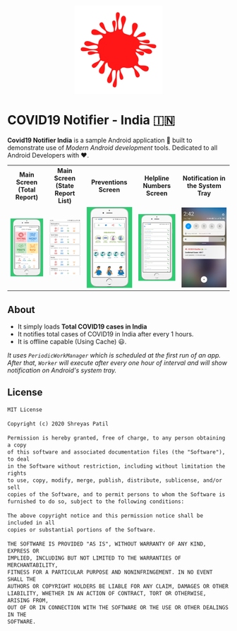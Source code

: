 <p align="center">
  <img src="art/icon.png" height="200"/>
</p>

# COVID19 Notifier - India 🇮🇳

 
**Covid19 Notifier India** is a sample Android application 📱 built to demonstrate use of *Modern Android development* tools. Dedicated to all Android Developers with ❤️. 



<table style="width:100%">
  <tr>
    <th>Main Screen (Total Report)</th>
    <th>Main Screen (State Report List)</th>
    <th>Preventions Screen</th>
    <th>Helpline Numbers Screen</th>
    <th>Notification in the System Tray</th>
  </tr>
  <tr>
    <td><img src="art/screenshot_2.png"/></td>
    <td><img src="art/states.jpg"/></td> 
      <td><img src="art/screenshot_3.png"/></td> 
    <td><img src="art/screenshot_4.png"/></td>
    <td><img src="art/notification.jpg"/></td>
  </tr>
</table>

## About
- It simply loads **Total COVID19 cases in India**  
- It notifies total cases of COVID19 in India after every 1 hours.
- It is offline capable (Using Cache) 😃.

*It uses `PeriodicWorkManager` which is scheduled at the first run of an app. After that, `Worker` will execute after every one hour of interval and will show notification on Android's system tray.*

 
## License
```
MIT License

Copyright (c) 2020 Shreyas Patil

Permission is hereby granted, free of charge, to any person obtaining a copy
of this software and associated documentation files (the "Software"), to deal
in the Software without restriction, including without limitation the rights
to use, copy, modify, merge, publish, distribute, sublicense, and/or sell
copies of the Software, and to permit persons to whom the Software is
furnished to do so, subject to the following conditions:

The above copyright notice and this permission notice shall be included in all
copies or substantial portions of the Software.

THE SOFTWARE IS PROVIDED "AS IS", WITHOUT WARRANTY OF ANY KIND, EXPRESS OR
IMPLIED, INCLUDING BUT NOT LIMITED TO THE WARRANTIES OF MERCHANTABILITY,
FITNESS FOR A PARTICULAR PURPOSE AND NONINFRINGEMENT. IN NO EVENT SHALL THE
AUTHORS OR COPYRIGHT HOLDERS BE LIABLE FOR ANY CLAIM, DAMAGES OR OTHER
LIABILITY, WHETHER IN AN ACTION OF CONTRACT, TORT OR OTHERWISE, ARISING FROM,
OUT OF OR IN CONNECTION WITH THE SOFTWARE OR THE USE OR OTHER DEALINGS IN THE
SOFTWARE.
```
